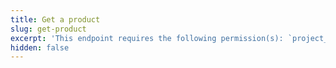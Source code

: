 ```yaml
---
title: Get a product
slug: get-product
excerpt: 'This endpoint requires the following permission(s): `project_configuration:products:read`.'
hidden: false
---
```

